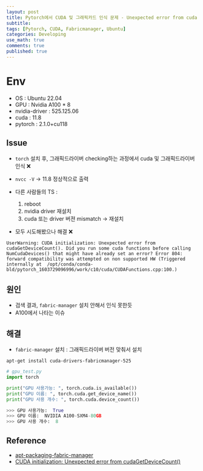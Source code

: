 ```yaml
---
layout: post
title: Pytorch에서 CUDA 및 그래픽카드 인식 문제 - Unexpected error from cudaGetDeviceCount(). Did you run some cuda functions before calling NumCudaDevices() that might have already set an error?
subtitle: 
tags: [Pytorch, CUDA, Fabricmanager, Ubuntu]
categories: Developing
use_math: true
comments: true
published: true
---
```


# Env

- OS :  Ubuntu 22.04
- GPU : Nvidia A100 * 8
- nvidia-driver : 525.125.06
- cuda : 11.8
- pytorch : 2.1.0+cu118

## Issue

- `torch` 설치 후, 그래픽드라이버 checking하는 과정에서 cuda 및 그래픽드라이버 인식 ❌
- `nvcc -V` -> 11.8 정상적으로 출력
- 다른 사람들의 TS : 
    1. reboot
    2. nvidia driver 재설치
    3. cuda 또는 driver 버젼 mismatch -> 재설치

- 모두 시도해봤으나 해결 ❌

```
UserWarning: CUDA initialization: Unexpected error from cudaGetDeviceCount(). Did you run some cuda functions before calling NumCudaDevices() that might have already set an error? Error 804: forward compatibility was attempted on non supported HW (Triggered internally at  /opt/conda/conda-bld/pytorch_1603729096996/work/c10/cuda/CUDAFunctions.cpp:100.)
```

## 원인

- 검색 결과, `fabric-manager` 설치 안해서 인식 못한듯
- A100에서 나타는 이슈

## 해결

- `fabric-manager` 설치 : 그래픽드라이버 버전 맞춰서 설치

```
apt-get install cuda-drivers-fabricmanager-525
```

```python
# gpu_test.py
import torch

print("GPU 사용가능: ", torch.cuda.is_available())
print("GPU 이름: ", torch.cuda.get_device_name())
print("GPU 사용 개수: ", torch.cuda.device_count())

>>> GPU 사용가능:  True
>>> GPU 이름:  NVIDIA A100-SXM4-80GB
>>> GPU 사용 개수:  8
```

## Reference

- [apt-packaging-fabric-manager](https://github.com/NVIDIA/apt-packaging-fabric-manager)
- [CUDA initialization: Unexpected error from cudaGetDeviceCount()](https://stackoverflow.com/questions/66371130/cuda-initialization-unexpected-error-from-cudagetdevicecount)
